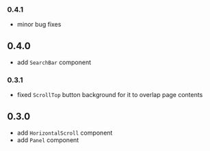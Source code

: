 ### 0.4.1
- minor bug fixes

## 0.4.0
- add `SearchBar` component

### 0.3.1
- fixed `ScrollTop` button background for it to overlap page contents

## 0.3.0

- add `HorizontalScroll` component
- add `Panel` component